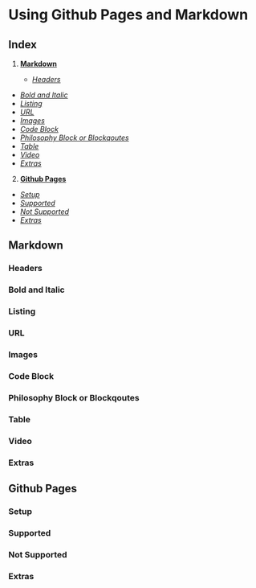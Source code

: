 Using Github Pages and Markdown
===

Index
---

1. [**Markdown**]()

      * [*Headers*]()
  * [*Bold and Italic*]()
  * [*Listing*]()
  * [*URL*]()
  * [*Images*]()
  * [*Code Block*]()
  * [*Philosophy Block or Blockqoutes*]()
  * [*Table*]()
  * [*Video*]()
  * [*Extras*]()

2. [**Github Pages**]()

  * [*Setup*]()
  * [*Supported*]()
  * [*Not Supported*]()
  * [*Extras*]()

Markdown
---

### Headers

### Bold and Italic

### Listing

### URL

### Images

### Code Block

### Philosophy Block or Blockqoutes

### Table

### Video

### Extras

Github Pages
---

### Setup

### Supported

### Not Supported

### Extras
